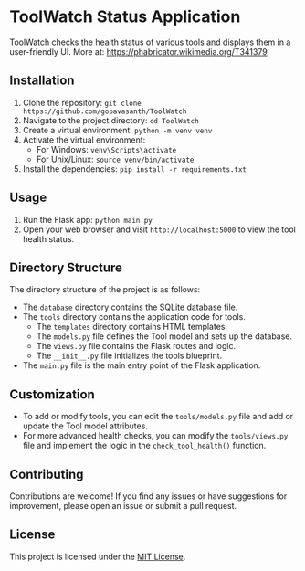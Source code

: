 # ToolWatch Status Application

ToolWatch checks the health status of various tools and displays them in a user-friendly UI.
More at: https://phabricator.wikimedia.org/T341379

## Installation

1. Clone the repository: `git clone https://github.com/gopavasanth/ToolWatch`
2. Navigate to the project directory: `cd ToolWatch`
3. Create a virtual environment: `python -m venv venv`
4. Activate the virtual environment:
   - For Windows: `venv\Scripts\activate`
   - For Unix/Linux: `source venv/bin/activate`
5. Install the dependencies: `pip install -r requirements.txt`

## Usage

1. Run the Flask app: `python main.py`
2. Open your web browser and visit `http://localhost:5000` to view the tool health status.

## Directory Structure

The directory structure of the project is as follows:

- The `database` directory contains the SQLite database file.
- The `tools` directory contains the application code for tools.
  - The `templates` directory contains HTML templates.
  - The `models.py` file defines the Tool model and sets up the database.
  - The `views.py` file contains the Flask routes and logic.
  - The `__init__.py` file initializes the tools blueprint.
- The `main.py` file is the main entry point of the Flask application.

## Customization

- To add or modify tools, you can edit the `tools/models.py` file and add or update the Tool model attributes.
- For more advanced health checks, you can modify the `tools/views.py` file and implement the logic in the `check_tool_health()` function.

## Contributing

Contributions are welcome! If you find any issues or have suggestions for improvement, please open an issue or submit a pull request.

## License

This project is licensed under the [MIT License](LICENSE).
